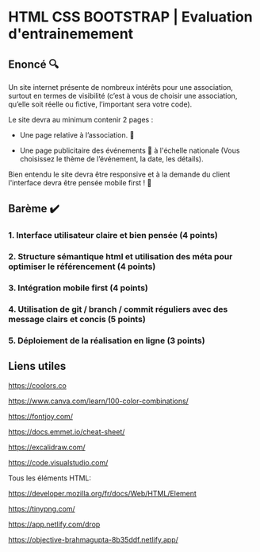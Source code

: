 # HTML CSS BOOTSTRAP | Evaluation d'entrainemement #

## Enoncé 🔍 ##

Un site internet présente de nombreux intérêts pour une association, surtout en termes de visibilité (c’est
à vous de choisir une association, qu’elle soit réelle ou fictive, l’important sera votre code).

Le site devra au minimum contenir 2 pages :

- Une page relative à l’association. 📢

- Une page publicitaire des événements 📆 à l'échelle nationale (Vous choisissez le thème de l’événement, la
date, les détails).

Bien entendu le site devra être responsive et à la demande du client l'interface devra être pensée mobile
first ! 📱

## Barème ✔️ ##

### 1. Interface utilisateur claire et bien pensée (4 points) ###

### 2. Structure sémantique html et utilisation des méta pour optimiser le référencement (4 points) ###

### 3. Intégration mobile first (4 points) ###

### 4. Utilisation de git / branch / commit réguliers avec des message clairs et concis (5 points) ###

### 5. Déploiement de la réalisation en ligne (3 points) ###

## Liens utiles ##

<https://coolors.co>

<https://www.canva.com/learn/100-color-combinations/>

<https://fontjoy.com/>

<https://docs.emmet.io/cheat-sheet/>

<https://excalidraw.com/>

<https://code.visualstudio.com/>

Tous les éléments HTML:

<https://developer.mozilla.org/fr/docs/Web/HTML/Element>

<https://tinypng.com/>

<https://app.netlify.com/drop>

<https://objective-brahmagupta-8b35ddf.netlify.app/>
